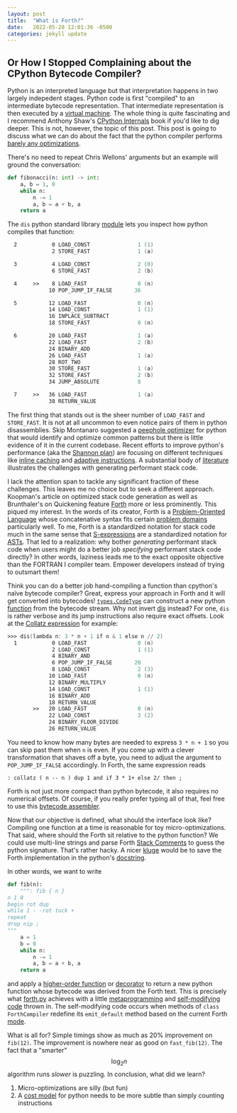 ```yaml
---
layout: post
title:  "What is Forth?"
date:   2022-05-28 12:01:36 -0500
categories: jekyll update
---
```

## Or How I Stopped Complaining about the CPython Bytecode Compiler?

Python is an interpreted language but that interpretation happens in two largely indepedent stages.  Python code is
first "compiled" to an intermediate bytecode representation.  That intermediate representation is then executed by a
[virtual machine](https://github.com/python/cpython/blob/main/Python/ceval.c).  The whole thing is quite fascinating
and I recommend Anthony Shaw's [CPython Internals](https://realpython.com/products/cpython-internals-book/) book if
you'd like to dig deeper.  This is not, however, the topic of this post.  This post is going to discuss what we can
do about the fact that the python compiler performs [barely any optimizations](https://nullprogram.com/blog/2019/02/24/).

There's no need to repeat Chris Wellons' arguments but an example will ground the conversation:

```python
def fibonacci(n: int) -> int:
    a, b = 1, 0
    while n:
        n -= 1
        a, b = a + b, a
    return a
```

The `dis` python standard library [module](https://docs.python.org/3/library/dis.html) lets you inspect how python
compiles that function:

```nasm
  2           0 LOAD_CONST               1 (1)
              2 STORE_FAST               1 (a)

  3           4 LOAD_CONST               2 (0)
              6 STORE_FAST               2 (b)

  4     >>    8 LOAD_FAST                0 (n)
             10 POP_JUMP_IF_FALSE       36

  5          12 LOAD_FAST                0 (n)
             14 LOAD_CONST               1 (1)
             16 INPLACE_SUBTRACT
             18 STORE_FAST               0 (n)

  6          20 LOAD_FAST                1 (a)
             22 LOAD_FAST                2 (b)
             24 BINARY_ADD
             26 LOAD_FAST                1 (a)
             28 ROT_TWO
             30 STORE_FAST               1 (a)
             32 STORE_FAST               2 (b)
             34 JUMP_ABSOLUTE            8

  7     >>   36 LOAD_FAST                1 (a)
             38 RETURN_VALUE
```

The first thing that stands out is the sheer number of `LOAD_FAST` and `STORE_FAST`.  It is not at all uncommon
to even notice pairs of them in python disassemblies.  Skip Montanaro suggested a
[peephole optimizer](https://legacy.python.org/workshops/1998-11/proceedings/papers/montanaro/montanaro.html) for
python that would identify and optimize common patterns but there is little evidence of it in the current codebase.
Recent efforts to improve python's performance (aka the [Shannon plan](https://github.com/markshannon/faster-cpython/blob/master/plan.md))
are focusing on different techniques like [inline caching](https://bernsteinbear.com/blog/inline-caching/) and
[adaptive instructions](https://peps.python.org/pep-0659/).  A substantial body of
[literature](https://users.ece.cmu.edu/~koopman/stack_compiler/stack_co.pdf) illustrates the challenges with generating
performant stack code.

I lack the attention span to tackle any significant fraction of these challenges.  This leaves me no choice but to seek
a different approach.  Koopman's article on optimized stack code generation as well as Brunthaler's on Quickening 
feature [Forth](https://en.wikipedia.org/wiki/Forth_(programming_language)) more or less prominently.  This piqued my
interest.  In the words of its creator, Forth is a [Problem-Oriented Language](http://www.forth.org/POL.pdf)
whose concatenative syntax fits certain [problem domains](https://www.forth.com/starting-forth/1-forth-stacks-dictionary/)
particularly well.  To me, Forth is a standardized notation for stack code much in the same sense that
[S-expressions](https://en.wikipedia.org/wiki/S-expression) are a standardized notation for
[ASTs](https://en.wikipedia.org/wiki/Abstract_syntax_tree).  That led to a realization: why bother
_generating_ performant stack code when users might do a better job _specifying_ performant stack code directly? In
other words, laziness leads me to the exact opposite objective than the FORTRAN I compiler team.  Empower developers
instead of trying to outsmart them!

Think you can do a better job hand-compiling a function than cpython's naïve bytecode compiler?  Great, express your approach
in Forth and it will get converted into bytecodes!  [`types.CodeType`](https://docs.python.org/3/library/types.html#types.CodeType)
can construct a new python [function](https://docs.python.org/3/glossary.html#term-function) from the bytecode stream.
Why not invert [dis](https://docs.python.org/3/library/dis.html)
instead?  For one, `dis` is rather verbose and its jump instructions also require exact offsets.  Look at the
[Collatz expression](https://en.wikipedia.org/wiki/Collatz_conjecture#Statement_of_the_problem) for example:

```nasm
>>> dis(lambda n: 3 * n + 1 if n & 1 else n // 2)
  1           0 LOAD_FAST                0 (n)
              2 LOAD_CONST               1 (1)
              4 BINARY_AND
              6 POP_JUMP_IF_FALSE       20
              8 LOAD_CONST               2 (3)
             10 LOAD_FAST                0 (n)
             12 BINARY_MULTIPLY
             14 LOAD_CONST               1 (1)
             16 BINARY_ADD
             18 RETURN_VALUE
        >>   20 LOAD_FAST                0 (n)
             22 LOAD_CONST               3 (2)
             24 BINARY_FLOOR_DIVIDE
             26 RETURN_VALUE
```

You need to know how many bytes are needed to express `3 * n + 1` so you can skip past them when `n` is even.  If you
come up with a clever transformation that shaves off a byte, you need to adjust the argument to `POP_JUMP_IF_FALSE`
accordingly.  In Forth, the same expression reads

```forth
: collatz ( n -- n ) dup 1 and if 3 * 1+ else 2/ then ;
```

Forth is not just more compact than python bytecode, it also requires no numerical offsets.  Of course, if you really
prefer typing all of that, feel free to use this [bytecode assembler](https://github.com/jburgy/blog/blob/master/fun/assemble.py).

Now that our objective is defined, what should the interface look like?  Compiling one function at a time is reasonable
for toy micro-optimizations.  That said, where should the Forth sit relative to the python function?  We could use
multi-line strings and parse Forth [Stack Comments](http://www.forth.org/forth_intro/comments.htm) to guess the python
signature.  That's rather hacky.  A nicer [kluge](http://catb.org/jargon/html/K/kluge.html) would be to save the Forth
implementation in the python's [docstring](https://docs.python.org/3/glossary.html#term-docstring).

In other words, we want to write

```python
def fib(n):
    """: fib { n }
n 1 0
begin rot dup
while 1 - -rot tuck +
repeat
drop nip ;
"""
    a = 1
    b = 0
    while n:
        n -= 1
        a, b = a + b, a
    return a
```

and apply a [higher-order function](https://en.wikipedia.org/wiki/Higher-order_function) or
[decorator](https://docs.python.org/3/glossary.html#term-decorator) to return a new python function whose
bytecode was derived from the Forth text.  This is precisely what [forth.py](https://github.com/jburgy/blog/blob/master/fun/forth.py)
achieves with a little [metaprogramming](https://docs.python.org/3/reference/datamodel.html#metaclasses) and
[self-modifying code](https://en.wikipedia.org/wiki/Self-modifying_code) thrown in.  The self-modifying code occurs
when methods of `class ForthCompiler` redefine its `emit_default` method based on the current Forth
[mode](https://www.complang.tuwien.ac.at/forth/gforth/Docs-html/Interpretation-and-Compilation-Semantics.html).

What is all for?  Simple timings show as much as 20% improvement on `fib(12)`.  The improvement is nowhere
near as good on `fast_fib(12)`.  The fact that a "smarter" $$\mathrm{log}_2 n$$ algorithm runs _slower_ is puzzling.
In conclusion, what did we learn?

1. Micro-optimizations are silly (but fun)
1. A [cost model](https://en.wikipedia.org/wiki/Analysis_of_algorithms#Cost_models) for python needs to be more subtle than simply counting instructions
